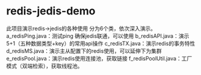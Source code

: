 # redis-jedis-demo
此项目演示redis->jedis的各种使用
分为6个类，依次深入演示。
a_redisPing.java：测试ping 确保jedis联通，可以使用
b_redisAPI.java：演示5+1（五种数据类型+key）的常用api操作 
c_redisTX.java：演示redis的事务特性
d_redisMS.java：演示主从配置下的redis使用，可以延伸下为集群
e_redisPool.java：演示redis使用连接池，获取链接
f_redisPoolUtil.java：工厂模式（双端检索），获取线程池。

